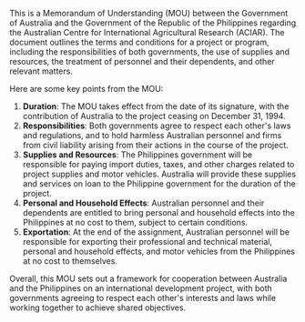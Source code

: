This is a Memorandum of Understanding (MOU) between the Government of Australia and the Government of the Republic of the Philippines regarding the Australian Centre for International Agricultural Research (ACIAR). The document outlines the terms and conditions for a project or program, including the responsibilities of both governments, the use of supplies and resources, the treatment of personnel and their dependents, and other relevant matters.

Here are some key points from the MOU:

1. **Duration**: The MOU takes effect from the date of its signature, with the contribution of Australia to the project ceasing on December 31, 1994.
2. **Responsibilities**: Both governments agree to respect each other's laws and regulations, and to hold harmless Australian personnel and firms from civil liability arising from their actions in the course of the project.
3. **Supplies and Resources**: The Philippines government will be responsible for paying import duties, taxes, and other charges related to project supplies and motor vehicles. Australia will provide these supplies and services on loan to the Philippine government for the duration of the project.
4. **Personal and Household Effects**: Australian personnel and their dependents are entitled to bring personal and household effects into the Philippines at no cost to them, subject to certain conditions.
5. **Exportation**: At the end of the assignment, Australian personnel will be responsible for exporting their professional and technical material, personal and household effects, and motor vehicles from the Philippines at no cost to themselves.

Overall, this MOU sets out a framework for cooperation between Australia and the Philippines on an international development project, with both governments agreeing to respect each other's interests and laws while working together to achieve shared objectives.